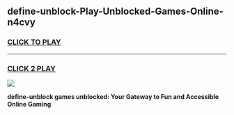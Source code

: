 
## define-unblock-Play-Unblocked-Games-Online-n4cvy
<h3>
<a href="https://premium76.site?title=define-unblock&ref=25A">CLICK TO PLAY</a></h3>
<hr>

<h3>
<a href="https://premium76.site?title=define-unblock&ref=25A">CLICK 2 PLAY</a>
  
</h3>

<a href="https://premium76.site?title=define-unblock&ref=25A"><img src="https://clearcache.store/games.png"></a>


**define-unblock games unblocked: Your Gateway to Fun and Accessible Online Gaming**
